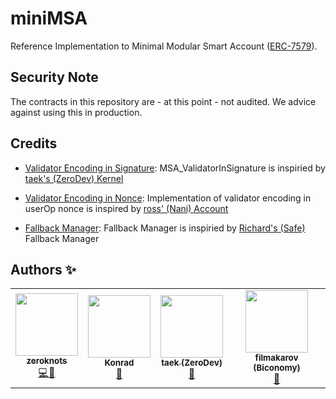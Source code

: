 # miniMSA

Reference Implementation to Minimal Modular Smart Account ([ERC-7579](https://erc7579.com/)).

## Security Note

The contracts in this repository are - at this point - not audited. We advice against using this in production.

## Credits

- [Validator Encoding in Signature](./src/accountExamples/MSA_ValidatorInSignature.sol): MSA_ValidatorInSignature is inspiried by [taek's (ZeroDev) Kernel](https://github.com/zerodevapp/kernel/blob/main/src/Kernel.sol)

- [Validator Encoding in Nonce](./src/accountExamples/MSA_ValidatorInNonce.sol): Implementation of validator encoding in userOp nonce is inspired by [ross' (Nani) Account](https://github.com/NaniDAO/accounts/blob/65b08c39ca2859ddec35472ba4698b0d446f84ea/src/Account.sol#L27C1-L68)

- [Fallback Manager](./src/core/Fallback.sol): Fallback Manager is inspiried by [Richard's (Safe)](https://github.com/safe-global/safe-contracts/blob/main/contracts/base/FallbackManager.sol) Fallback Manager

## Authors ✨

<!-- ALL-CONTRIBUTORS-LIST:START - Do not remove or modify this section -->
<!-- prettier-ignore-start -->
<!-- markdownlint-disable -->
<table>
  <tr>
    <td align="center"><a href="http://twitter.com/zeroknotsETH/"><img src="https://pbs.twimg.com/profile_images/1639062011387715590/bNmZ5Gpf_400x400.jpg" width="100px;" alt=""/><br /><sub><b>zeroknots</b></sub></a><br /><a href="https://github.com/rhinestonewtf/miniMSA/commits?author=zeroknots" title="Code/Spec">💻📝</a></td>

<td align="center"><a href="https://twitter.com/abstractooor"><img src="https://avatars.githubusercontent.com/u/26718079" width="100px;" alt=""/><br /><sub><b>Konrad</b></sub></a><br /><a href="https://github.com/kopy-kat" title="Spec">📝</a> </td>

<td align="center"><a href="https://twitter.com/leekt216"><img src="https://avatars.githubusercontent.com/u/15259621" width="100px;" alt=""/><br /><sub><b>taek (ZeroDev)</b></sub></a><br /><a href="https://github.com/leekt" title="Spec">📝</a> </td>

<td align="center"><a href="https://twitter.com/filmakarov"><img src="https://avatars.githubusercontent.com/u/3930375" width="100px;" alt=""/><br /><sub><b>filmakarov (Biconomy)</b></sub></a><br /><a href="https://github.com/filmakarov" title="Spec">📝</a> </td>

  </tr>
</table>
